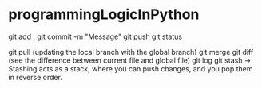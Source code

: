 # programmingLogicInPython
git add .
git commit -m "Message"
git push
git status

git pull (updating the local branch with the global branch)
git merge
git diff (see the difference between current file and global file)
git log
git stash -> Stashing acts as a stack, where you can push changes, and you pop them in reverse order.